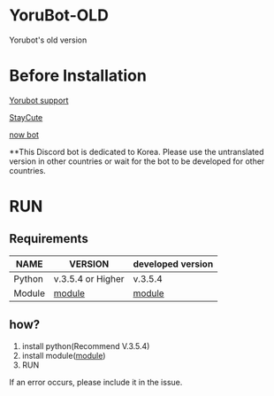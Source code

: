 # YoruBot-OLD
Yorubot's old version

# Before Installation
[Yorubot support](https://discord.gg/ZR7aZWA)

[StayCute](https://discord.gg/NtU5kY2)

[now bot](http://yoru.pe.kr/yorubot)

**This Discord bot is dedicated to Korea. Please use the untranslated version in other countries or wait for the bot to be developed for other countries.

# RUN

## Requirements

| NAME | VERSION | developed version |
|---|---|---|
| Python | v.3.5.4 or Higher | v.3.5.4 |
| Module | [module](https://yoru.pe.kr/dpsk/module) | [module](https://yoru.pe.kr/dpsk/module) |

## how?
1. install python(Recommend V.3.5.4)
2. install module([module](https://yoru.pe.kr/dpsk/module))
3. RUN

If an error occurs, please include it in the issue.
